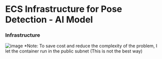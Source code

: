 # ECS Infrastructure for Pose Detection - AI Model

### Infrastructure
![image](https://github.com/falco2202/ecs_infrastructure/assets/82159331/dee33e92-468c-45cf-a0ac-a4d437e71307)
*Note: To save cost and reduce the complexity of the problem, I let the container run in the public subnet (This is not the best way)

